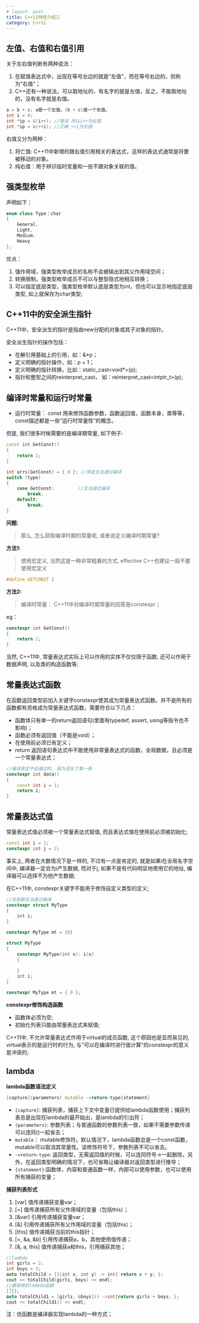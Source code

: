 ```yaml
---
# layout: post
title: C++11特性介绍三
category: C++11
---
```


## 左值、右值和右值引用
关于左右值判断有两种说法：

1. 在赋值表达式中，出现在等号左边的就是“左值”，而在等号右边的，则称为“右值”；
2. C++还有一种说法，可以取地址的，有名字的就是左值，反之，不能取地址的，没有名字就是右值。

```c++
a = b + c; a是一个左值，(b + c)是一个右值。
int i = 0;
int *ip = &(i++); //错误 所以i++为右值
int *ip = &(++i); //正确 ++i为左值
```
右值又分为两种： 

1. 将亡值: C++11中新增的跟右值引用相关的表达式，这样的表达式通常是将要被移动的对象。
2. 纯右值：用于辨识临时变量和一些不跟对象关联的值。


## 强类型枚举
声明如下：

```c++
enum class Type：char
{
	General,
	Light,
	Medium,
	Heavy
};
```
优点：

1. 强作用域，强类型枚举成员的名称不会被输出到其父作用域空间；
2. 转换限制，强类型枚举成员不可以与整型隐式地相互转换；
3. 可以指定底层类型，强类型枚举默认底层类型为int，但也可以显示地指定底层类型, 如上就保存为char类型;

## C++11中的安全派生指针
C++11中，安全派生的指针是指由new分配的对象或其子对象的指针。

安全派生指针的操作包括：

* 在解引用基础上的引用，如：&*p；
* 定义明确的指针操作，如：p + 1；
* 定义明确的指针转换，比如：static_cast<void*>(p);
* 指针和整型之间的reinterpret_cast， 如：reinterpret_cast<intptr_t>(p);


## 编译时常量和运行时常量
* 运行时常量： const 用来修饰函数参数，函数返回值，函数本身，类等等，const描述都是一些“运行时常量性”的概念。

但是, 我们很多时候需要的是编译期常量, 如下例子:

```c++
const int GetConst()
{
    return 1;
}

int arrs[GetConst] = { 0 }; //明显无法通过编译
switch (type)
{
    case GetConst:         //无法通过编译
        break;
    default:
        break;
}
```
**问题:**
> 那么, 怎么获取编译时期的常量呢, 或者说定义编译时期常量?

**方法1:**
> 使用宏定义, 当然这是一种非常粗暴的方式, effective C++也建议一般不要使用宏定义

```c++
#define GETCONST 1
```
**方法2:**
> 编译时常量： C++11中对编译时期常量的回答是constexpr；

eg：

```c++
constexpr int GetConst() 
{
    return 1;
}
```

当然, C++11中, 常量表达式实际上可以作用的实体不仅仅限于函数, 还可以作用于数据声明, 以及类的构造函数等; 

## 常量表达式函数
在函数返回类型前加入关键字constexpr使其成为常量表达式函数。并不是所有的函数都有资格成为常量表达式函数，需要符合以下几点：

* 函数体只有单一的return返回语句(里面有typedef, assert, using等指令也不影响)；
* 函数必须有返回值（不能是void）；
* 在使用前必须已有定义；
* return 返回语句表达式中不能使用非常量表达式的函数，全局数据，且必须是一个常量表达式；

```c++
//编译肯定不会通过的, 因为违反了第一条
constexpr int data()
{
    const int i = 1;
    return i;
}
```

## 常量表达式值
常量表达式值必须被一个常量表达式赋值, 而且表达式值在使用前必须被初始化;

```c++
const int i = 1;
constexpr int j = 2;
```
事实上, 两者在大数情况下是一样的, 不过有一点是肯定的, 就是如果i在全局名字空间中, 编译器一定会为i产生数据, 而对于j, 如果不是有代码明显地使用它的地址, 编译器可以选择不为他产生数据;

在C++11中, constexpr关键字不能用于修饰自定义类型的定义;

```c++
//这些都无法通过编译
constexpr struct MyType 
{
    int i;
}

constexpr MyType mt = {0}

struct MyType
{
    constexpr MyType(int x): i(x)
    {
        
    }
    int i;
}

constexpr MyType mt = { 0 };
```

**constexpr修饰构造函数**

* 函数体必须为空;
* 初始化列表只能由常量表达式来赋值;


C++11中, 不允许常量表达式作用于virtual的成员函数, 这个原因也是显而易见的, virtual表示的是运行时的行为, 与"可以在编译时进行值计算"的constexpr的意义是冲突的;



## lambda
**lambda函数语法定义**

```c++
[capture](parameters) mutable ->return-type{statement}
```

* `[capture]`:  捕获列表，捕获上下文中变量已提供给lambda函数使用；捕获列表总是出现在lambda的最开始出，是lambda的引出符；
* `(parameters)`: 参数列表；与普通函数的参数列表一致，如果不需要参数传递可以连同()一起省去；
* `mutable`：     mutable修饰符。默认情况下，lambda函数总是一个const函数，mutable可以取消其常量性。该修饰符号下，参数列表不可以省去。
* `->return-type`: 返回类型，无需返回值的时候，可以连同符号->一起删除，另外，在返回类型明确的情况下，也可省略让编译器对返回类型进行推导；
* `{statement}`:函数体，内容和普通函数一样，内部可以使用参数，也可以使用所有捕获的变量；

**捕获列表形式**

1. [var] 值传递捕获变量var；
2. [=] 值传递捕获所有父作用域的变量（包括this）；
3. [&var] 引用传递捕获变量var；
4. [&] 引用传递捕获所有父作用域的变量（包括this）；
5. [this] 值传递捕获当前的this指针；
6. [=, &a, &b] 引用传递捕获a，b，其他使用值传递；
7. [&, a, this] 值传递捕获a和this，引用捕获其他；

```c++
//lambda
int girls = 2;
int boys = 3;
auto totalChild = [](int x, int y) -> int{ return x + y; };
cout << totalChild(girls, boys) << endl;
//最简单的lambda函数
[]{};
auto totalChild1 = [girls, &boys]() ->int{return girls + boys; };
cout << totalChild1() << endl;
```
注：仿函数是编译器实现lambda的一种方式；




